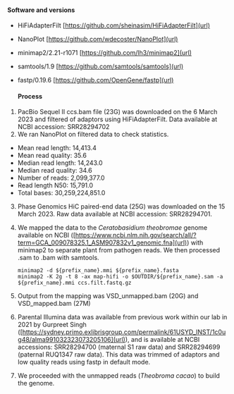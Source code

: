 #### Software and versions 

- HiFiAdapterFilt [https://github.com/sheinasim/HiFiAdapterFilt](url)
- NanoPlot [https://github.com/wdecoster/NanoPlot](url)
- minimap2/2.21-r1071 [https://github.com/lh3/minimap2](url)
- samtools/1.9 [https://github.com/samtools/samtools](url)
- fastp/0.19.6 [https://github.com/OpenGene/fastp](url)

  #### Process
  
1. PacBio Sequel II ccs.bam file (23G) was downloaded on the 6 March 2023 and filtered of adaptors using HiFiAdapterFilt. Data available at NCBI accession: SRR28294702
2. We ran NanoPlot on filtered data to check statistics.
- Mean read length:                14,413.4
- Mean read quality:                   35.6
- Median read length:              14,243.0
- Median read quality:                 34.6
- Number of reads:              2,099,377.0
- Read length N50:                 15,791.0
- Total bases:             30,259,224,851.0

3. Phase Genomics HiC paired-end data (25G) was downloaded on the 15 March 2023. Raw data available at NCBI accession: SRR28294701.
4. We mapped the data to the _Ceratobasidium theobromae_ genome available on NCBI ([https://www.ncbi.nlm.nih.gov/search/all/?term=GCA_009078325.1_ASM907832v1_genomic.fna](url)) with minimap2 to separate plant from pathogen reads. We then processed .sam to .bam with samtools.

   
   ```
   minimap2 -d ${prefix_name}.mmi ${prefix_name}.fasta
   minimap2 -K 2g -t 8 -ax map-hifi -o $OUTDIR/${prefix_name}.sam -a ${prefix_name}.mmi ccs.filt.fastq.gz
   ```
   
5. Output from the mapping was VSD_unmapped.bam (20G) and VSD_mapped.bam (27M)
6. Parental Illumina data was available from previous work within our lab in 2021 by Gurpreet Singh ([https://sydney.primo.exlibrisgroup.com/permalink/61USYD_INST/1c0ug48/alma991032323073205106](url)),  and is available at NCBI accessions: SRR28294700 (maternal S1 raw data) and SRR28294699 (paternal RUQ1347 raw data). This data was trimmed of adaptors and low quality reads using fastp in default mode.
7. We proceeded with the unmapped reads (_Theobroma cacao_) to build the genome.
